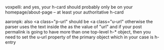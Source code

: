 voxpelli: and yes, your h-card should probably only be on your homepage/about-page – at least your authoritative h-card

aaronpk: also <a class="p-url" should be <a class="u-url" otherwise the parser uses the text inside the <a> as the value of "url"
and if your post permalink is going to have more than one top-level h-* object, then you need to set the u-url property of the primary object which in your case is h-entry
